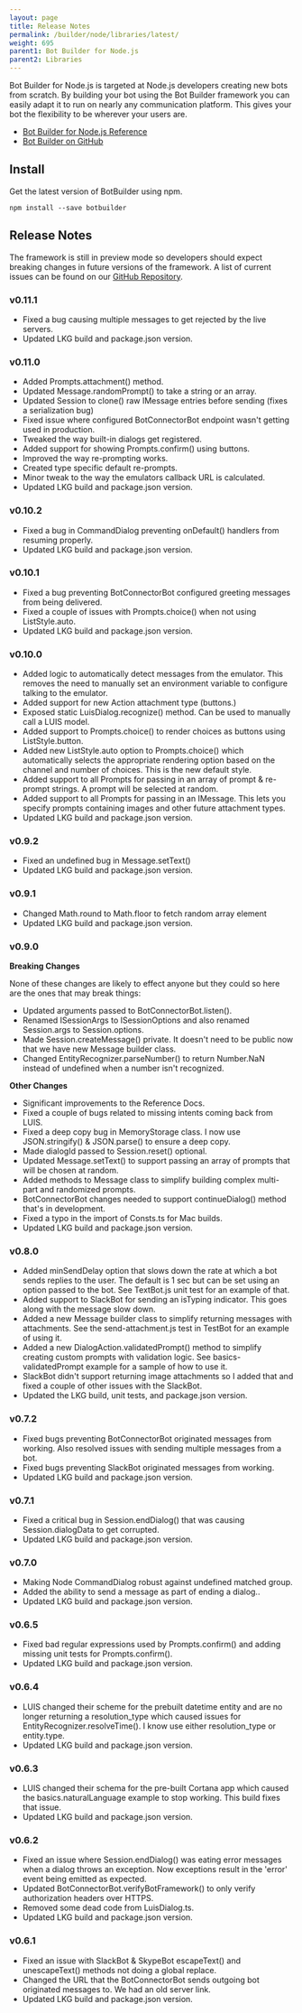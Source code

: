 ```yaml
---
layout: page
title: Release Notes
permalink: /builder/node/libraries/latest/
weight: 695
parent1: Bot Builder for Node.js
parent2: Libraries
---
```



Bot Builder for Node.js is targeted at Node.js developers creating new bots from scratch. By building your bot using the Bot Builder framework you can easily adapt it to run on nearly any communication platform. This gives your bot the flexibility to be wherever your users are.

* [Bot Builder for Node.js Reference](/sdkreference/nodejs/modules/_botbuilder_d_.html)
* [Bot Builder on GitHub](https://github.com/Microsoft/BotBuilder)

## Install
Get the latest version of BotBuilder using npm.

    npm install --save botbuilder

## Release Notes
The framework is still in preview mode so developers should expect breaking changes in future versions of the framework. A list of current issues can be found on our [GitHub Repository](https://github.com/Microsoft/BotBuilder/issues).

### v0.11.1
* Fixed a bug causing multiple messages to get rejected by the live servers.
* Updated LKG build and package.json version.

### v0.11.0
* Added Prompts.attachment() method. 
* Updated Message.randomPrompt() to take a string or an array.
* Updated Session to clone() raw IMessage entries before sending (fixes a serialization bug)
* Fixed issue where configured BotConnectorBot endpoint wasn't getting used in production.
* Tweaked the way built-in dialogs get registered.
* Added support for showing Prompts.confirm() using buttons.
* Improved the way re-prompting works.
* Created type specific default re-prompts.
* Minor tweak to the way the emulators callback URL is calculated.
* Updated LKG build and package.json version.

### v0.10.2
* Fixed a bug in CommandDialog preventing onDefault() handlers from resuming properly.
* Updated LKG build and package.json version.

### v0.10.1
* Fixed a bug preventing BotConnectorBot configured greeting messages from being delivered.
* Fixed a couple of issues with Prompts.choice() when not using ListStyle.auto.
* Updated LKG build and package.json version.

### v0.10.0
* Added logic to automatically detect messages from the emulator. This removes the need to manually set an environment variable to configure talking to the emulator.
* Added support for new Action attachment type (buttons.)
* Exposed static LuisDialog.recognize() method. Can be used to manually call a LUIS model.
* Added support to Prompts.choice() to render choices as buttons using ListStyle.button.
* Added new ListStyle.auto option to Prompts.choice() which automatically selects the appropriate rendering option based on the channel and number of choices. This is the new default style.
* Added support to all Prompts for passing in an array of prompt & re-prompt strings. A prompt will be selected at random.
* Added support to all Prompts for passing in an IMessage. This lets you specify prompts containing images and other future attachment types.
* Updated LKG build and package.json version.

### v0.9.2
* Fixed an undefined bug in Message.setText()
* Updated LKG build and package.json version.

### v0.9.1
* Changed Math.round to Math.floor to fetch random array element  
* Updated LKG build and package.json version.

### v0.9.0

__Breaking Changes__

None of these changes are likely to effect anyone but they could so here are the ones that may break things:

* Updated arguments passed to BotConnectorBot.listen().
* Renamed ISessionArgs to ISessionOptions and also renamed Session.args to Session.options.
* Made Session.createMessage() private. It doesn't need to be public now that we have new Message builder class.
* Changed EntityRecognizer.parseNumber() to return Number.NaN instead of undefined when a number isn't recognized.


__Other Changes__

* Significant improvements to the Reference Docs.
* Fixed a couple of bugs related to missing intents coming back from LUIS. 
* Fixed a deep copy bug in MemoryStorage class. I now use JSON.stringify() & JSON.parse() to ensure a deep copy.
* Made dialogId passed to Session.reset() optional.
* Updated Message.setText() to support passing an array of prompts that will be chosen at random.
* Added methods to Message class to simplify building complex multi-part and randomized prompts.
* BotConnectorBot changes needed to support continueDialog() method that's in development.
* Fixed a typo in the import of Consts.ts for Mac builds.
* Updated LKG build and package.json version.

### v0.8.0
* Added minSendDelay option that slows down the rate at which a bot sends replies to the user. The default is 1 sec but can be set using an option passed to the bot. See TextBot.js unit test for an example of that.
* Added support to SlackBot for sending an isTyping indicator. This goes along with the message slow down.
* Added a new Message builder class to simplify returning messages with attachments. See the send-attachment.js test in TestBot for an example of using it.
* Added a new DialogAction.validatedPrompt() method to simplify creating custom prompts with validation logic. See basics-validatedPrompt example for a sample of how to use it.
* SlackBot didn't support returning image attachments so I added that and fixed a couple of other issues with the SlackBot. 
* Updated the LKG build, unit tests, and package.json version.
  
### v0.7.2
* Fixed bugs preventing BotConnectorBot originated messages from working. Also resolved issues with sending multiple messages from a bot.
* Fixed bugs preventing SlackBot originated messages from working.
* Updated LKG build and package.json version.

### v0.7.1
* Fixed a critical bug in Session.endDialog() that was causing Session.dialogData to get corrupted.
* Updated LKG build and package.json version.

### v0.7.0
* Making Node CommandDialog robust against undefined matched group.
* Added the ability to send a message as part of ending a dialog.. 
* Updated LKG build and package.json version.

### v0.6.5
* Fixed bad regular expressions used by Prompts.confirm() and adding missing unit tests for Prompts.confirm().
* Updated LKG build and package.json version.

### v0.6.4
* LUIS changed their scheme for the prebuilt datetime entity and are no longer returning a resolution_type which caused issues for EntityRecognizer.resolveTime(). I know use either resolution_type or entity.type.
* Updated LKG build and package.json version.

### v0.6.3
* LUIS changed their schema for the pre-built Cortana app which caused the basics.naturalLanguage example to stop working. This build fixes that issue.
* Updated LKG build and package.json version.

### v0.6.2
* Fixed an issue where Session.endDialog() was eating error messages when a dialog throws an exception. Now exceptions result in the 'error' event being emitted as expected. 
* Updated BotConnectorBot.verifyBotFramework() to only verify authorization headers over HTTPS.
* Removed some dead code from LuisDialog.ts.
* Updated LKG build and package.json version.

### v0.6.1
* Fixed an issue with SlackBot & SkypeBot escapeText() and unescapeText() methods not doing  a global replace.
* Changed the URL that the BotConnectorBot sends outgoing bot originated messages to. We had an old server link. 
* Updated LKG build and package.json version.

